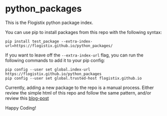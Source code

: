 # python_packages

This is the Flogistix python package index.  

You can use pip to install packages from this repo with the following syntax:  

`pip install test_package --extra-index-url=https://flogistix.github.io/python_packages/`

If you want to leave off the `--extra-index-url` flag, you can run the following commands to add it to your pip config:

```
pip config --user set global.index-url https://flogistix.github.io/python_packages
pip config --user set global.trusted-host flogistix.github.io
```

Currently, adding a new package to the repo is a manual process.  Either review the simple html of this repo and follow the same pattern, and/or review this [blog-post](https://www.freecodecamp.org/news/how-to-use-github-as-a-pypi-server-1c3b0d07db2/)

Happy Coding!
